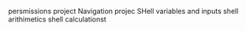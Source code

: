 persmissions project
Navigation projec
SHell variables and inputs
shell arithimetics
shell calculationst
